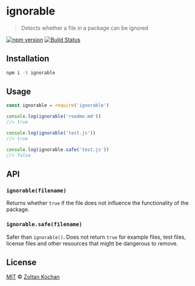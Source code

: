 # ignorable

> Detects whether a file in a package can be ignored

<!--@shields('npm', 'travis')-->
[![npm version](https://img.shields.io/npm/v/ignorable.svg)](https://www.npmjs.com/package/ignorable) [![Build Status](https://img.shields.io/travis/zkochan/ignorable/master.svg)](https://travis-ci.org/zkochan/ignorable)
<!--/@-->

## Installation

```sh
npm i -S ignorable
```

## Usage

<!--@example('./example.js')-->
```js
const ignorable = require('ignorable')

console.log(ignorable('readme.md'))
//> true

console.log(ignorable('test.js'))
//> true

console.log(ignorable.safe('test.js'))
//> false
```
<!--/@-->

## API

### `ignorable(filename)`

Returns whether `true` if the file does not influence the functionality of the package.

### `ignorable.safe(filename)`

Safer than `ignorable()`. Does not return `true` for example files, test files, license files
and other resources that might be dangerous to remove.

## License

[MIT](./LICENSE) © [Zoltan Kochan](https://www.kochan.io/)
